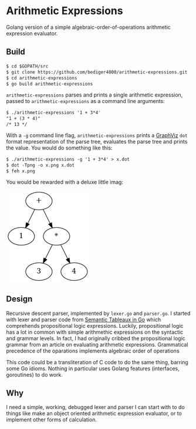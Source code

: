 # Arithmetic Expressions

Golang version of a simple algebraic-order-of-operations
arithmetic expression evaluator.

## Build

    $ cd $GOPATH/src
    $ git clone https://github.com/bediger4000/arithmetic-expressions.git
    $ cd arithmetic-expressions
    $ go build arithmetic-expressions

`arithmetic-expressions` parses and prints a single arithmetic expression,
passed to `arithmetic-expressions` as a command line arguments:

    $ ./arithmetic-expressions '1 + 3*4'
    "1 + (3 * 4)"
    /* 13 */

With a `-g` command line flag,
`arithmetic-expressions` prints a [GraphViz](http://graphviz.org/) `dot` format
representation of the parse tree,
evaluates the parse tree and prints the value.
You would do something like this:

    $ ./arithmetic-expressions -g '1 + 3*4' > x.dot
    $ dot -Tpng -o x.png x.dot
    $ feh x.png

You would be rewarded with a deluxe little imag:

![parse tree](https://raw.githubusercontent.com/bediger4000/arithmetic-expressions/master/parse_tree.png)

## Design

Recursive descent parser, implemented by `lexer.go` and `parser.go`.
I started with lexer and parser code from
[Semantic Tableaux in Go](https://github.com/bediger4000/tableaux-in-go)
which comprehends propositional logic expressions. Luckily, propositional
logic has a lot in common with simple arithmethic expressions
on the syntactic and grammar levels. In fact, I had originally
cribbed the propositional logic grammar from an article on
evaluating arithmetic expressions.
Grammatical precedence of the oparations implements
algebraic order of operations

This code could be a transliteration of C code to do the same
thing, barring some Go idioms. Nothing in particular uses Golang
features (interfaces, goroutines) to do work.

## Why

I need a simple, working, debugged lexer and parser I can start
with to do things
like make an object oriented arithmetic expression evaluator,
or to implement other forms of calculation.
